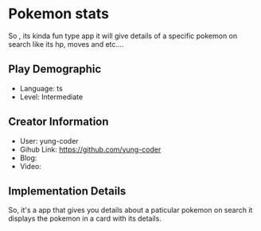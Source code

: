 # Pokemon stats

So , its kinda fun type app it will give details of a specific pokemon on search like its hp, moves and etc....

## Play Demographic

- Language: ts
- Level: Intermediate

## Creator Information

- User: yung-coder
- Gihub Link: https://github.com/yung-coder
- Blog:
- Video:

## Implementation Details

So, it's a app that gives you details about a paticular pokemon on search it displays the pokemon in a card with its details.
